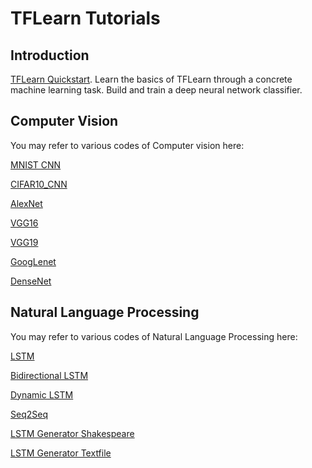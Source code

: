# TFLearn Tutorials

## Introduction
[TFLearn Quickstart](intro/quickstart.md). Learn the basics of TFLearn through a concrete machine learning task. Build and train a deep neural network classifier.

## Computer Vision
You may refer to various codes of Computer vision here:

[MNIST CNN](Images%20Classifiers/mnist_cnn.py)

[CIFAR10_CNN](Images%20Classifiers/cifar10_cnn.py)

[AlexNet](Images%20Classifiers/alexnet.py)

[VGG16](Images%20Classifiers/vgg16.py)

[VGG19](Images%20Classifiers/vgg19.py)

[GoogLenet](Images%20Classifiers/googlenet.py)

[DenseNet](Images%20Classifiers/densenet.py)

## Natural Language Processing
You may refer to various codes of Natural Language Processing here:

[LSTM](Natural%20Language%20Processing/lstm.py)

[Bidirectional LSTM](Natural%20Language%20Processing/bidirectional_lstm.py)

[Dynamic LSTM](Natural%20Language%20Processing/dynamic_lstm.py)

[Seq2Seq](Natural%20Language%20Processing/seq2seq.py)

[LSTM Generator Shakespeare](Natural%20Language%20Processing/lstm_generator_shakespeare.py)

[LSTM Generator Textfile](Natural%20Language%20Processing/lstm_generator_textfile.py)
